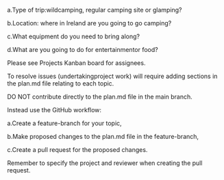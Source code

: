 a.Type of trip:wildcamping, regular camping site or glamping?

b.Location: where in Ireland are you going to go camping?

c.What equipment do you need to bring along?

d.What are you going to do for entertainmentor food?

Please see Projects Kanban board for assignees.

To resolve issues (undertakingproject work) will require adding sections in the plan.md file relating to each topic. 

DO NOT contribute directly to the plan.md file in the main branch. 

Instead use the GitHub workflow:

a.Create a feature-branch for your topic,

b.Make proposed changes to the plan.md file in the feature-branch,

c.Create a pull request for the proposed changes. 

Remember to specify the project and reviewer when creating the pull request.

